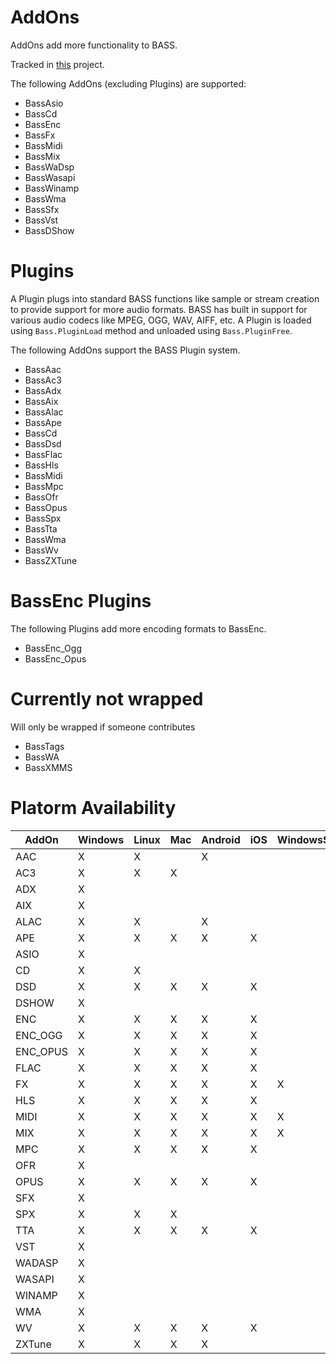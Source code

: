 # AddOns
AddOns add more functionality to BASS.

Tracked in [this](https://github.com/ManagedBass/ManagedBass.PInvoke/projects/2) project.

The following AddOns (excluding Plugins) are supported:
- BassAsio
- BassCd
- BassEnc
- BassFx
- BassMidi
- BassMix
- BassWaDsp
- BassWasapi
- BassWinamp
- BassWma
- BassSfx
- BassVst
- BassDShow

# Plugins
A Plugin plugs into standard BASS functions like sample or stream creation to provide support for more audio formats.
BASS has built in support for various audio codecs like MPEG, OGG, WAV, AIFF, etc.
A Plugin is loaded using `Bass.PluginLoad` method and unloaded using `Bass.PluginFree`.

The following AddOns support the BASS Plugin system.
- BassAac
- BassAc3
- BassAdx
- BassAix
- BassAlac
- BassApe
- BassCd
- BassDsd
- BassFlac
- BassHls
- BassMidi
- BassMpc
- BassOfr
- BassOpus
- BassSpx
- BassTta
- BassWma
- BassWv
- BassZXTune

# BassEnc Plugins
The following Plugins add more encoding formats to BassEnc.
- BassEnc_Ogg
- BassEnc_Opus

# Currently not wrapped
Will only be wrapped if someone contributes
- BassTags
- BassWA
- BassXMMS

# Platorm Availability
AddOn    | Windows | Linux | Mac | Android | iOS | WindowsStore
---------|---------|-------|-----|---------|-----|--------------
AAC      | X       | X     |     | X       |     |
AC3      | X       | X     | X   |         |     |
ADX      | X       |       |     |         |     |
AIX      | X       |       |     |         |     |
ALAC     | X       | X     |     | X       |     |
APE      | X       | X     | X   | X       | X   |
ASIO     | X       |       |     |         |     |
CD       | X       | X     |     |         |     |
DSD      | X       | X     | X   | X       | X   |
DSHOW    | X       |       |     |         |     |
ENC      | X       | X     | X   | X       | X   |
ENC_OGG  | X       | X     | X   | X       | X   |
ENC_OPUS | X       | X     | X   | X       | X   |
FLAC     | X       | X     | X   | X       | X   |
FX       | X       | X     | X   | X       | X   | X
HLS      | X       | X     | X   | X       | X   |
MIDI     | X       | X     | X   | X       | X   | X
MIX      | X       | X     | X   | X       | X   | X
MPC      | X       | X     | X   | X       | X   |
OFR      | X       |       |     |         |     |
OPUS     | X       | X     | X   | X       | X   |
SFX      | X       |       |     |         |     |
SPX      | X       | X     | X   |         |     |
TTA      | X       | X     | X   | X       | X   |
VST      | X       |       |     |         |     |
WADASP   | X       |       |     |         |     |
WASAPI   | X       |       |     |         |     |
WINAMP   | X       |       |     |         |     |
WMA      | X       |       |     |         |     |
WV       | X       | X     | X   | X       | X   |
ZXTune   | X       | X     | X   | X       |     |